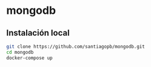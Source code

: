 # mongodb

## Instalación local
```bash
git clone https://github.com/santiagopb/mongodb.git
cd mongodb
docker-compose up
```
